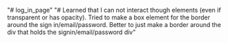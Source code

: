 "# log_in_page" 
"# Learned that I can not interact though elements (even if transparent or has opacity). Tried to make a box element for the border around the sign in/email/password. Better to just make a border around the div that holds the signin/email/password div" 

